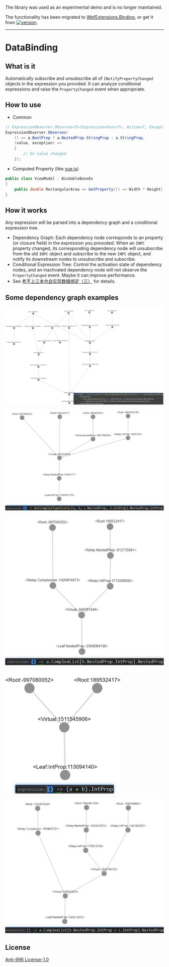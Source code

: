 The library was used as an experimental demo and is no longer maintained.

The functionality has been migrated to [WpfExtensions.Binding](https://github.com/DingpingZhang/WpfExtensions), or get it from [![version](https://img.shields.io/nuget/v/WpfExtensions.Binding.svg)](https://www.nuget.org/packages/WpfExtensions.Binding).

---

# DataBinding

## What is it

Automatically subscribe and unsubscribe all of `INotifyPropertyChanged` objects in the expression you provided. It can analyze conditional expressions and raise the `PropertyChanged` event when appropriate.

## How to use

- Common

```csharp
// ExpressionObserver.Observes<T>(Expression<Func<T>, Action<T, Exception>): void
ExpressionObserver.Observes(
    () => a.BoolProp ? a.NestedProp.StringProp : a.StringProp,
    (value, exception) =>
    {
        // On value changed
    });
```

- Computed Property (like [vue.js](https://vuejs.org/v2/guide/computed.html#Computed-Properties))

```csharp
public class ViewModel : BindableBaseEx
{
    public double RectangularArea => GetProperty(() => Width * Height);
}
```

## How it works

Any expression will be parsed into a dependency graph and a conditional expression tree.

- Dependency Graph: Each dependency node corresponds to an property (or closure field) in the expression you provoded. When an `INPC` property changed, its corresponding dependency node will unsubscribe from the old `INPC` object and subscribe to the new `INPC` object, and notify its downstream nodes to unsubscribe and subscribe.
- Conditional Expression Tree: Control the activation state of dependency nodes, and an inactivated dependency node will not observe the `PropertyChanged` event. Maybe it can improve performance.
- See  [考不上三本也会实现数据绑定（三）](https://zhuanlan.zhihu.com/p/63909344) for details.

## Some dependency graph examples

![dependency-graph](Images/dependency-graph-1.png)

![dependency-graph](Images/dependency-graph-2.png)

![dependency-graph](Images/dependency-graph-3.png)

![dependency-graph](Images/dependency-graph-4.png)

![dependency-graph](Images/dependency-graph-5.png)

## License

[Anti-996 License-1.0](LICENSE)
